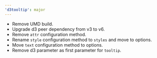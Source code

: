 ```yaml
---
'd3tooltip': major
---
```


- Remove UMD build.
- Upgrade d3 peer dependency from v3 to v6.
- Remove `attr` configuration method.
- Rename `style` configuration method to `styles` and move to options.
- Move `text` configuration method to options.
- Remove d3 parameter as first parameter for `tooltip`.
